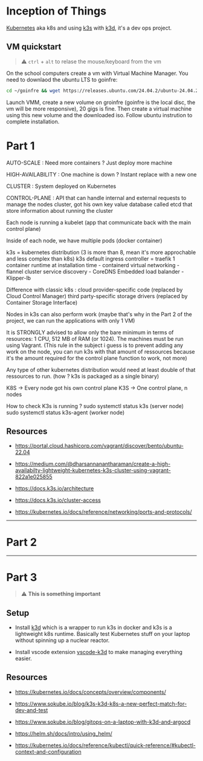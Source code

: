 # Inception of Things

[Kubernetes](https://kubernetes.io/) aka k8s and using [k3s](https://k3s.io/) with [k3d](https://k3d.io/), it's a dev ops project.

## VM quickstart

> :warning: `ctrl` + `alt` to relase the mouse/keyboard from the vm

On the school computers create a vm with Virtual Machine Manager. You need to downlaod the ubuntu LTS to goinfre: 

```bash
cd ~/goinfre && wget https://releases.ubuntu.com/24.04.2/ubuntu-24.04.2-desktop-amd64.iso
```

Launch VMM, create a new volume on groinfre (goinfre is the local disc, the vm will be more responsive), 20 gigs is fine. Then create a virtual machine using this new volume and the downloaded iso. Follow ubuntu instrution to complete installation.


# Part 1

AUTO-SCALE : Need more containers ? Just deploy more machine

HIGH-AVAILABILITY : One machine is down ? Instant replace with a new one

CLUSTER : System deployed on Kubernetes

CONTROL-PLANE : API that can handle internal and external requests to manage the nodes cluster, got his own key value database
called etcd that store information about running the cluster

Each node is running a kubelet (app that communicate back with the main control plane)

Inside of each node, we have multiple pods (docker container)

k3s = kubernetes distribution (3 is more than 8, mean it's more approchable and less complex than k8s)
k3s default ingress controller = traefik
1 container runtime at installation time - containerd
virtual networking - flannel
cluster service discovery - CoreDNS
Embedded load balander - Klipper-lb

Difference with classic k8s : cloud provider-specific code (replaced by Cloud Control Manager)
third party-specific storage drivers (replaced by Container Storage Interface)

Nodes in k3s can also perform work (maybe that's why in the Part 2 of the project, we can run the applications with only 1 VM)

 It is STRONGLY advised to allow only the bare minimum in terms of resources: 1 CPU, 512 MB of RAM (or 1024). The machines must be run using Vagrant. (This rule in the subject i guess is to prevent adding any work on the node, you can run k3s with that amount of ressources because it's the amount required for the control plane function to work, not more)

Any type of other kubernetes distribution would need at least double of that ressources to run. (how ? k3s is packaged as a single binary)

K8S -> Every node got his own control plane
K3S -> One control plane, n nodes

How to check K3s is running ? 
sudo systemctl status k3s (server node)
sudo systemctl status k3s-agent (worker node)

## Resources


- https://portal.cloud.hashicorp.com/vagrant/discover/bento/ubuntu-22.04

- https://medium.com/@dharsannanantharaman/create-a-high-availabilty-lightweight-kubernetes-k3s-cluster-using-vagrant-822a1e025855

- https://docs.k3s.io/architecture

- https://docs.k3s.io/cluster-access

- https://kubernetes.io/docs/reference/networking/ports-and-protocols/

---

# Part 2

---

# Part 3 

> :warning: **This is something important**

## Setup

- Install [k3d](https://k3d.io/stable/#releases) which is a wrapper to run k3s in docker and k3s is a lightweight k8s runtime. Basically test Kubernetes stuff on your laptop without spinning up a nuclear reactor.

- Install vscode extension [vscode-k3d](https://github.com/inercia/vscode-k3d/) to make managing everything easier.

## Resources

- https://kubernetes.io/docs/concepts/overview/components/

- https://www.sokube.io/blog/k3s-k3d-k8s-a-new-perfect-match-for-dev-and-test

- https://www.sokube.io/blog/gitops-on-a-laptop-with-k3d-and-argocd

- https://helm.sh/docs/intro/using_helm/

- https://kubernetes.io/docs/reference/kubectl/quick-reference/#kubectl-context-and-configuration


